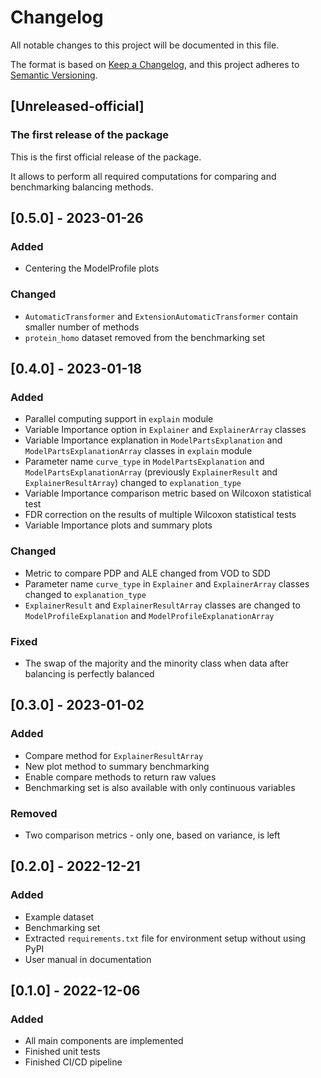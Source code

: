 # Changelog

All notable changes to this project will be documented in this file.

The format is based on [Keep a Changelog](https://keepachangelog.com/en/1.0.0/),
and this project adheres to [Semantic Versioning](https://semver.org/spec/v2.0.0.html).

## [Unreleased-official]

### The first release of the package

This is the first official release of the package.

It allows to perform all required computations for comparing and benchmarking balancing methods.

## [0.5.0] - 2023-01-26

### Added

- Centering the ModelProfile plots

### Changed

- `AutomaticTransformer` and `ExtensionAutomaticTransformer` contain smaller number of methods
- `protein_homo` dataset removed from the benchmarking set

## [0.4.0] - 2023-01-18

### Added

- Parallel computing support in `explain` module
- Variable Importance option in `Explainer` and `ExplainerArray` classes
- Variable Importance explanation in `ModelPartsExplanation` and `ModelPartsExplanationArray` classes in `explain` module
- Parameter name `curve_type` in `ModelPartsExplanation` and `ModelPartsExplanationArray` (previously `ExplainerResult` and `ExplainerResultArray`) changed to `explanation_type`
- Variable Importance comparison metric based on Wilcoxon statistical test
- FDR correction on the results of multiple Wilcoxon statistical tests
- Variable Importance plots and summary plots

### Changed

- Metric to compare PDP and ALE changed from VOD to SDD
- Parameter name `curve_type` in `Explainer` and `ExplainerArray` classes changed to `explanation_type`
- `ExplainerResult` and `ExplainerResultArray` classes are changed to `ModelProfileExplanation` and `ModelProfileExplanationArray`

### Fixed

- The swap of the majority and the minority class when data after balancing is perfectly balanced

## [0.3.0] - 2023-01-02

### Added

- Compare method for `ExplainerResultArray`
- New plot method to summary benchmarking
- Enable compare methods to return raw values
- Benchmarking set is also available with only continuous variables

### Removed

- Two comparison metrics - only one, based on variance, is left

## [0.2.0] - 2022-12-21

### Added

- Example dataset
- Benchmarking set
- Extracted `requirements.txt` file for environment setup without using PyPI
- User manual in documentation

## [0.1.0] - 2022-12-06

### Added

- All main components are implemented
- Finished unit tests
- Finished CI/CD pipeline

